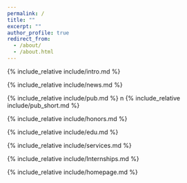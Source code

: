 ```yaml
---
permalink: /
title: ""
excerpt: ""
author_profile: true
redirect_from: 
  - /about/
  - /about.html
---
```


<span class='anchor' id='about-me'></span>

{% include_relative include/intro.md %}

{% include_relative include/news.md %}

{% include_relative include/pub.md %}
n
{% include_relative include/pub_short.md %}

{% include_relative include/honors.md %}

{% include_relative include/edu.md %}

{% include_relative include/services.md %}

{% include_relative include/Internships.md %}

{% include_relative include/homepage.md %}
